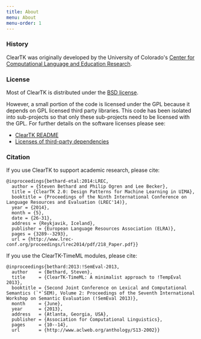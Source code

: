 ```yaml
---
title: About
menu: About
menu-order: 1
---
```


### History ###

ClearTK was originally developed by the University of Colorado's [Center for Computational Language and Education Research](http://clear.colorado.edu).

### License ###

Most of ClearTK is distributed under the [BSD license](http://cleartk.googlecode.com/svn/trunk/cleartk-release/LICENSE).

However, a small portion of the code is licensed under the GPL because it depends on GPL licensed third party libraries. This code has been isolated into sub-projects so that only these sub-projects need to be licensed with the GPL. For further details on the software licenses please see:

* [ClearTK README](https://github.com/cleartk/cleartk/blob/master/README)
* [Licenses of third-party dependencies](https://github.com/bethard/cleartk/tree/master/licenses)

### Citation ##

If you use ClearTK to support academic research, please cite:

    @inproceedings{bethard-etal:2014:LREC,
      author = {Steven Bethard and Philip Ogren and Lee Becker},
      title = {ClearTK 2.0: Design Patterns for Machine Learning in UIMA},
      booktitle = {Proceedings of the Ninth International Conference on Language Resources and Evaluation (LREC'14)},
      year = {2014},
      month = {5},
      date = {26-31},
      address = {Reykjavik, Iceland},
      publisher = {European Language Resources Association (ELRA)},
      pages = {3289--3293},
      url = {http://www.lrec-conf.org/proceedings/lrec2014/pdf/218_Paper.pdf}}

If you use the ClearTK-TimeML modules, please cite:

    @inproceedings{bethard:2013:!SemEval-2013,
      author    = {Bethard, Steven},
      title     = {ClearTK-TimeML: A minimalist approach to !TempEval 2013},
      booktitle = {Second Joint Conference on Lexical and Computational Semantics (`*`SEM), Volume 2: Proceedings of the Seventh International Workshop on Semantic Evaluation (!SemEval 2013)},
      month     = {June},
      year      = {2013},
      address   = {Atlanta, Georgia, USA},
      publisher = {Association for Computational Linguistics},
      pages     = {10--14},
      url       = {http://www.aclweb.org/anthology/S13-2002}}
